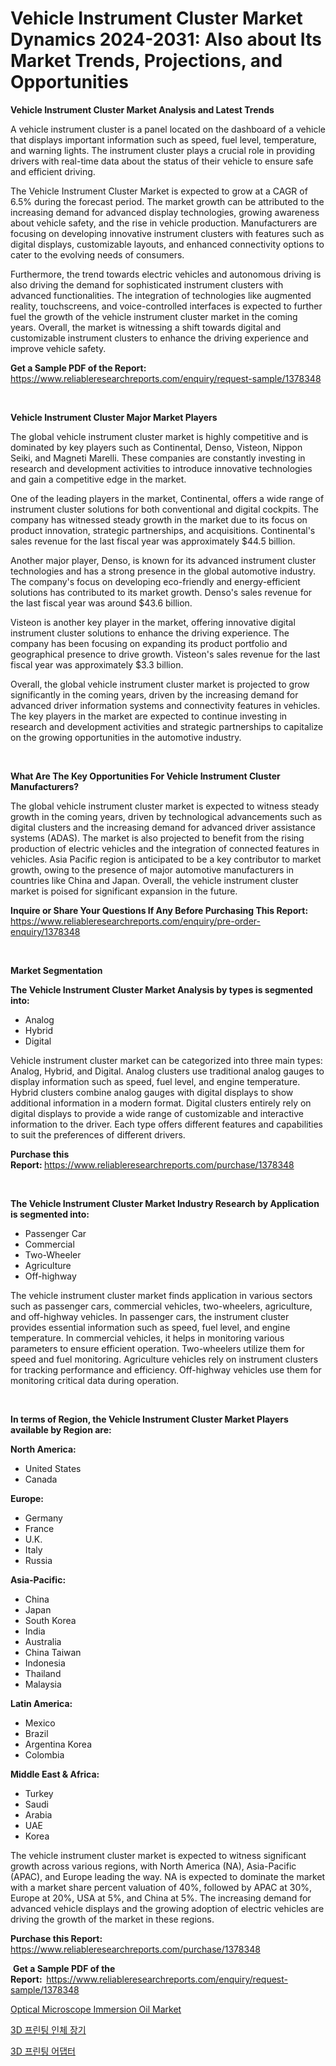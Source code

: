 <p><h1>Vehicle Instrument Cluster Market Dynamics 2024-2031: Also about Its Market Trends, Projections, and Opportunities</h1></p><p><strong>Vehicle Instrument Cluster Market Analysis and Latest Trends</strong></p>
<p><p>A vehicle instrument cluster is a panel located on the dashboard of a vehicle that displays important information such as speed, fuel level, temperature, and warning lights. The instrument cluster plays a crucial role in providing drivers with real-time data about the status of their vehicle to ensure safe and efficient driving.</p><p>The Vehicle Instrument Cluster Market is expected to grow at a CAGR of 6.5% during the forecast period. The market growth can be attributed to the increasing demand for advanced display technologies, growing awareness about vehicle safety, and the rise in vehicle production. Manufacturers are focusing on developing innovative instrument clusters with features such as digital displays, customizable layouts, and enhanced connectivity options to cater to the evolving needs of consumers.</p><p>Furthermore, the trend towards electric vehicles and autonomous driving is also driving the demand for sophisticated instrument clusters with advanced functionalities. The integration of technologies like augmented reality, touchscreens, and voice-controlled interfaces is expected to further fuel the growth of the vehicle instrument cluster market in the coming years. Overall, the market is witnessing a shift towards digital and customizable instrument clusters to enhance the driving experience and improve vehicle safety.</p></p>
<p><strong>Get a Sample PDF of the Report:&nbsp;</strong> <a href="https://www.reliableresearchreports.com/enquiry/request-sample/1378348">https://www.reliableresearchreports.com/enquiry/request-sample/1378348</a></p>
<p>&nbsp;</p>
<p><strong>Vehicle Instrument Cluster Major Market Players</strong></p>
<p><p>The global vehicle instrument cluster market is highly competitive and is dominated by key players such as Continental, Denso, Visteon, Nippon Seiki, and Magneti Marelli. These companies are constantly investing in research and development activities to introduce innovative technologies and gain a competitive edge in the market. </p><p>One of the leading players in the market, Continental, offers a wide range of instrument cluster solutions for both conventional and digital cockpits. The company has witnessed steady growth in the market due to its focus on product innovation, strategic partnerships, and acquisitions. Continental's sales revenue for the last fiscal year was approximately $44.5 billion.</p><p>Another major player, Denso, is known for its advanced instrument cluster technologies and has a strong presence in the global automotive industry. The company's focus on developing eco-friendly and energy-efficient solutions has contributed to its market growth. Denso's sales revenue for the last fiscal year was around $43.6 billion.</p><p>Visteon is another key player in the market, offering innovative digital instrument cluster solutions to enhance the driving experience. The company has been focusing on expanding its product portfolio and geographical presence to drive growth. Visteon's sales revenue for the last fiscal year was approximately $3.3 billion.</p><p>Overall, the global vehicle instrument cluster market is projected to grow significantly in the coming years, driven by the increasing demand for advanced driver information systems and connectivity features in vehicles. The key players in the market are expected to continue investing in research and development activities and strategic partnerships to capitalize on the growing opportunities in the automotive industry.</p></p>
<p>&nbsp;</p>
<p><strong>What Are The Key Opportunities For Vehicle Instrument Cluster Manufacturers?</strong></p>
<p><p>The global vehicle instrument cluster market is expected to witness steady growth in the coming years, driven by technological advancements such as digital clusters and the increasing demand for advanced driver assistance systems (ADAS). The market is also projected to benefit from the rising production of electric vehicles and the integration of connected features in vehicles. Asia Pacific region is anticipated to be a key contributor to market growth, owing to the presence of major automotive manufacturers in countries like China and Japan. Overall, the vehicle instrument cluster market is poised for significant expansion in the future.</p></p>
<p><strong>Inquire or Share Your Questions If Any Before Purchasing This Report:</strong> <a href="https://www.reliableresearchreports.com/enquiry/pre-order-enquiry/1378348">https://www.reliableresearchreports.com/enquiry/pre-order-enquiry/1378348</a></p>
<p>&nbsp;</p>
<p><strong>Market Segmentation</strong></p>
<p><strong>The Vehicle Instrument Cluster Market Analysis by types is segmented into:</strong></p>
<p><ul><li>Analog</li><li>Hybrid</li><li>Digital</li></ul></p>
<p><p>Vehicle instrument cluster market can be categorized into three main types: Analog, Hybrid, and Digital. Analog clusters use traditional analog gauges to display information such as speed, fuel level, and engine temperature. Hybrid clusters combine analog gauges with digital displays to show additional information in a modern format. Digital clusters entirely rely on digital displays to provide a wide range of customizable and interactive information to the driver. Each type offers different features and capabilities to suit the preferences of different drivers.</p></p>
<p><strong>Purchase this Report:&nbsp;</strong><a href="https://www.reliableresearchreports.com/purchase/1378348">https://www.reliableresearchreports.com/purchase/1378348</a></p>
<p>&nbsp;</p>
<p><strong>The Vehicle Instrument Cluster Market Industry Research by Application is segmented into:</strong></p>
<p><ul><li>Passenger Car</li><li>Commercial</li><li>Two-Wheeler</li><li>Agriculture</li><li>Off-highway</li></ul></p>
<p><p>The vehicle instrument cluster market finds application in various sectors such as passenger cars, commercial vehicles, two-wheelers, agriculture, and off-highway vehicles. In passenger cars, the instrument cluster provides essential information such as speed, fuel level, and engine temperature. In commercial vehicles, it helps in monitoring various parameters to ensure efficient operation. Two-wheelers utilize them for speed and fuel monitoring. Agriculture vehicles rely on instrument clusters for tracking performance and efficiency. Off-highway vehicles use them for monitoring critical data during operation.</p></p>
<p>&nbsp;</p>
<p><strong>In terms of Region, the Vehicle Instrument Cluster Market Players available by Region are:</strong></p>
<p>
    <p> <strong> North America: </strong>
        <ul>
            <li>United States</li>
            <li>Canada</li>
        </ul>
        </p> 
    <p> <strong> Europe: </strong>
        <ul>
            <li>Germany</li>
            <li>France</li>
            <li>U.K.</li>
            <li>Italy</li>
            <li>Russia</li>
        </ul>
        </p> 
    <p> <strong> Asia-Pacific: </strong>
        <ul>
            <li>China</li>
            <li>Japan</li>
            <li>South Korea</li>
            <li>India</li>
            <li>Australia</li>
            <li>China Taiwan</li>
            <li>Indonesia</li>
            <li>Thailand</li>
            <li>Malaysia</li>
        </ul>
        </p> 
    <p> <strong> Latin America: </strong>
        <ul>
            <li>Mexico</li>
            <li>Brazil</li>
            <li>Argentina Korea</li>
            <li>Colombia</li>
        </ul>
        </p> 
    <p> <strong> Middle East & Africa: </strong>
        <ul>
            <li>Turkey</li>
            <li>Saudi</li>
            <li>Arabia</li>
            <li>UAE</li>
            <li>Korea</li>
        </ul>
    </p>
    </p>
<p><p>The vehicle instrument cluster market is expected to witness significant growth across various regions, with North America (NA), Asia-Pacific (APAC), and Europe leading the way. NA is expected to dominate the market with a market share percent valuation of 40%, followed by APAC at 30%, Europe at 20%, USA at 5%, and China at 5%. The increasing demand for advanced vehicle displays and the growing adoption of electric vehicles are driving the growth of the market in these regions.</p></p>
<p><strong>Purchase this Report: </strong><a href="https://www.reliableresearchreports.com/purchase/1378348">https://www.reliableresearchreports.com/purchase/1378348</a></p>
<p>&nbsp;<strong>Get a Sample PDF of the Report:&nbsp;&nbsp;</strong><a href="https://www.reliableresearchreports.com/enquiry/request-sample/1378348">https://www.reliableresearchreports.com/enquiry/request-sample/1378348</a></p>
<p><strong></strong></p>
<p><p><a href="https://view.publitas.com/reportprime-1/optical-microscope-immersion-oil-market-challenges-opportunities-and-growth-drivers-and-major-market-players-forecasted-for-period-from-2023-2030/">Optical Microscope Immersion Oil Market</a></p><p><a href="https://medium.com/@cgqaspvtwatd834/3d-%ED%94%84%EB%A6%B0%ED%8A%B8%EB%90%9C-%EC%9D%B8%EC%B2%B4-%EC%9E%A5%EA%B8%B0-%EC%8B%9C%EC%9E%A5-%EC%A1%B0%EC%82%AC-%EB%B3%B4%EA%B3%A0%EC%84%9C-%EA%B7%B8-%EC%97%AD%EC%82%AC%EC%99%80-2024%EB%85%84%EB%B6%80%ED%84%B0-2031%EB%85%84%EA%B9%8C%EC%A7%80%EC%9D%98-%EC%98%88%EC%B8%A1-fb34e891b7bf">3D 프린팅 인체 장기</a></p><p><a href="https://medium.com/@cgqaspvtwatd834/3d-%ED%94%84%EB%A6%B0%ED%8A%B8-%EC%96%B4%EB%8C%91%ED%84%B0-%EC%8B%9C%EC%9E%A5-%EA%B7%9C%EB%AA%A8-%EB%B0%8F-%EC%8B%9C%EC%9E%A5-%EB%8F%99%ED%96%A5-%EC%82%B0%EC%97%85-%EC%A0%84%EB%B0%98%EC%9D%98-%EC%99%84%EC%A0%84%ED%95%9C-%EA%B0%9C%EC%9A%94-2024-2031-4b1784eed772">3D 프린팅 어댑터</a></p></p>